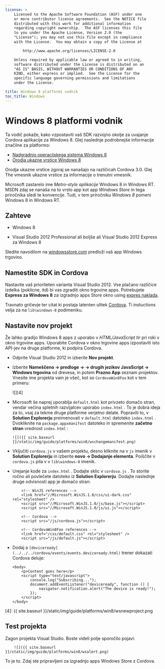 ```yaml
---
license: >
    Licensed to the Apache Software Foundation (ASF) under one
    or more contributor license agreements.  See the NOTICE file
    distributed with this work for additional information
    regarding copyright ownership.  The ASF licenses this file
    to you under the Apache License, Version 2.0 (the
    "License"); you may not use this file except in compliance
    with the License.  You may obtain a copy of the License at

        http://www.apache.org/licenses/LICENSE-2.0

    Unless required by applicable law or agreed to in writing,
    software distributed under the License is distributed on an
    "AS IS" BASIS, WITHOUT WARRANTIES OR CONDITIONS OF ANY
    KIND, either express or implied.  See the License for the
    specific language governing permissions and limitations
    under the License.

title: Windows 8 platformi vodnik
toc_title: Windows
---
```


# Windows 8 platformi vodnik

Ta vodič pokaže, kako vzpostaviti vaš SDK razvojno okolje za uvajanje Cordova aplikacije za Windows 8. Glej naslednje podrobnejše informacije značilne za platformo:

*   [Nadgradnjo operacijskega sistema Windows 8](upgrading.html)
*   [Orodja ukazne vrstice Windows 8](tools.html)

Orodja ukazne vrstice zgoraj se nanašajo na različicah Cordova 3.0. Glej The vmesnik ukazne vrstice za informacije o trenutni vmesnik.

Microsoft zastarelo ime *Metro-style aplikacije* Windows 8 in Windows RT. MSDN zdaj se nanaša na to vrsto app kot app *Windows Store* in tega priročnika sledi te konvencije. Tudi, v tem priročniku *Windows 8* pomeni Windows 8 in Windows RT.

## Zahteve

*   Windows 8

*   Visual Studio 2012 Professional ali boljše ali Visual Studio 2012 Express za Windows 8

Sledite navodilom na [windowsstore.com][1] predloži vaš app Windows trgovino.

 [1]: http://www.windowsstore.com/

## Namestite SDK in Cordova

Nastavite vaš prioriteten varianta Visual Studio 2012. Vse plačano različice izdelka (poklicne, itd) bi vas zgraditi okno trgovine apps. Potrebujete **Express za Windows 8** za izgradnjo apps Store okno using [expres naklada][2].

 [2]: http://www.microsoft.com/visualstudio/eng/products/visual-studio-express-products

Travnato gričevje ter citat ki postaja latenten ulitek [Cordova][3]. Ti instuctions velja za na `lib\windows-8` podimeniku.

 [3]: http://phonegap.com/download

## Nastavite nov projekt

Že lahko gradijo Windows 8 apps z uporabo v *HTML/JavaScript tir* pri roki v okno trgovine apps. Uporabite Cordova v okno trgovine apps izpostaviti isto API-jev na druge platforme, ki podpira Cordova.

*   Odprite Visual Studio 2012 in izberite **Nov projekt**.

*   Izberite **Nameščeno → predloge → → drugih jezikov JavaScript → Windows trgovina** od drevesa, in potem **Prazno App** seznam projektov. Vnesite ime projekta vam je všeč, kot so `CordovaWin8Foo` kot v tem primeru:
    
    ![][4]

*   Microsoft še naprej uporablja `default.html` kot privzeto domačo stran, vendar večina spletnih razvijalcev uporabo `index.html` . To je dobra ideja za to, vsaj za tekme druge platforme verjetno delate. Popraviti to, v **Solution Explorerju** preimenovati v `default.html` datoteko `index.html` . Dvokliknite na `package.appxmanifest` datoteko in spremenite **začetno stran** vrednost `index.html` :
    
        ![]({{ site.baseurl }}/static/img/guide/platforms/win8/wschangemanifest.png)
        

*   Vključiti `cordova.js` v vašem projektu, desno kliknite na v `js` imenik v **Solution Explorerju** in izberite **novo → Dodajanje elementa**. Poiščite v `cordova.js` pila v v `lib\windows-8` imenik.

*   Urejanje kode za `index.html` . Dodajte sklic v `cordova.js` . To storite ročno ali povlečete datoteko iz **Solution Explorerju**. Dodajte naslednje druge odvisnosti app je domačo stran:
    
            <!-- WinJS references -->
            <link href="//Microsoft.WinJS.1.0/css/ui-dark.css" rel="stylesheet" />
            <script src="//Microsoft.WinJS.1.0/js/base.js"></script>
            <script src="//Microsoft.WinJS.1.0/js/ui.js"></script>
        
            <!-- Cordova -->
            <script src="/js/cordova.js"></script>
        
            <!-- CordovaWin8Foo references -->
            <link href="/css/default.css" rel="stylesheet" />
            <script src="/js/default.js"></script>
        

*   Dodaj a `[deviceready](../../../cordova/events/events.deviceready.html)` trener dokazati Cordova deluje:
    
        <body>
            <p>Content goes here</p>
            <script type="text/javascript">
                console.log("Subscribing...");
                document.addEventListener("deviceready", function () {
                    navigator.notification.alert("The device is ready!");
                });
            </script>
        </body>
        

 [4]: {{ site.baseurl }}/static/img/guide/platforms/win8/wsnewproject.png

## Test projekta

Zagon projekta Visual Studio. Boste videli polje sporočilo pojavi:

        ![]({{ site.baseurl }}/static/img/guide/platforms/win8/wsalert.png)
    

To je to. Zdaj ste pripravljeni za izgradnjo apps Windows Store z Cordova.
